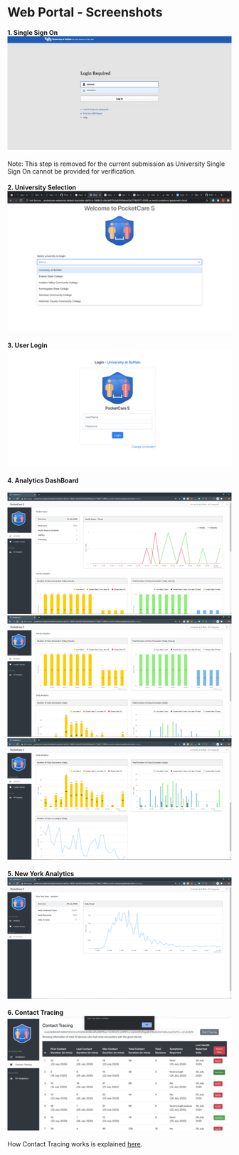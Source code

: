 # Web Portal - Screenshots 

#### 1. Single Sign On  ![Single Sign On](assets/6.png) 
Note: This step is removed for the current submission as University Single Sign On cannot be provided for verification.

#### 2. University Selection  ![University Selction](assets/3.png)
#### 3. User Login  ![User Login](assets/4.png)
#### 4. Analytics DashBoard  
![Analytics DashBoard](assets/9.PNG)
![](assets/7.PNG)
![](assets/8.PNG)
#### 5. New York Analytics  ![New York Analytics](assets/10.PNG)
#### 6. Contact Tracing  ![Contact Tracing](assets/1.png)

How Contact Tracing works is explained [here](https://github.com/PocketCareS/WebPortal#steps-to-send-push-notifications-for-exposure-contact-tracing).
